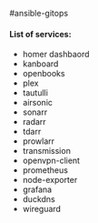 #ansible-gitops

#### List of services:
  - homer dashbaord
  - kanboard
  - openbooks
  - plex
  - tautulli
  - airsonic
  - sonarr
  - radarr
  - tdarr
  - prowlarr
  - transmission
  - openvpn-client
  - prometheus
  - node-exporter
  - grafana
  - duckdns
  - wireguard